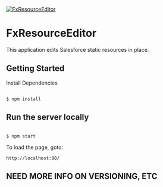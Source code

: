 [![FxResourceEditor](http://www.liquidframeworks.com/sites/default/files/LiqFra_header_logo.png)](http://www.liquidframeworks.com/)

# FxResourceEditor

This application edits Salesforce static resources in place.


## Getting Started

Install Dependencies


```term

$ npm install

```


## Run the server locally


```term

$ npm start

```

To load the page, goto:
```term
http://localhost:80/
```

## NEED MORE INFO ON VERSIONING, ETC

